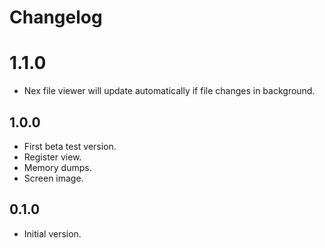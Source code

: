 # Changelog

# 1.1.0
- Nex file viewer will update automatically if file changes in background.
## 1.0.0
- First beta test version.
- Register view.
- Memory dumps.
- Screen image.

## 0.1.0
- Initial version.
